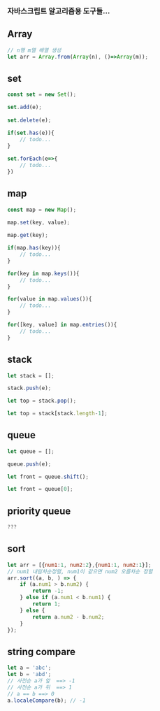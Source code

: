 ### 자바스크립트 알고리즘용 도구들...

## Array
```javascript
// n행 m열 배열 생성
let arr = Array.from(Array(n), ()=>Array(m));
```

## set
```javascript
const set = new Set();  

set.add(e);  
  
set.delete(e);  

if(set.has(e)){  
    // todo...  
}  
  
set.forEach(e=>{  
    // todo...  
})  
```  
  
## map
```javascript
const map = new Map();

map.set(key, value);
  
map.get(key);

if(map.has(key)){
    // todo...
}

for(key in map.keys()){
    // todo...
}

for(value in map.values()){
    // todo...
}

for([key, value] in map.entries()){
    // todo...
}
```
  
## stack
```javascript
let stack = [];

stack.push(e);

let top = stack.pop();

let top = stack[stack.length-1];
```

## queue
```javascript
let queue = [];

queue.push(e);

let front = queue.shift();

let front = queue[0];
```

## priority queue
```javascript
???
```

## sort
```javascript
let arr = [{num1:1, num2:2},{num1:1, num2:1}];
// num1 내림차순정렬, num1이 같으면 num2 오름차순 정렬
arr.sort((a, b, ) => {
    if (a.num1 > b.num2) {
        return -1;
    } else if (a.num1 < b.num1) {
        return 1;
    } else {
        return a.num2 - b.num2;
    }
});
```

## string compare
```javascript
let a = 'abc';
let b = 'abd';
// 사전순 a가 앞  ==> -1
// 사전순 a가 뒤  ==> 1
// a == b ==> 0
a.localeCompare(b); // -1
```